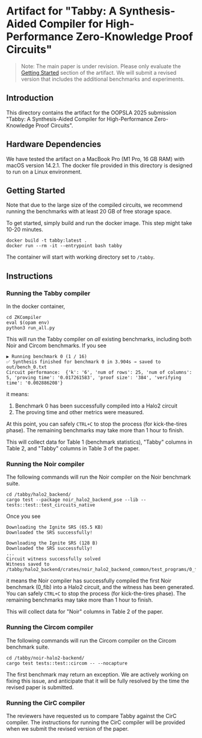 # Artifact for "Tabby: A Synthesis-Aided Compiler for High-Performance Zero-Knowledge Proof Circuits"

> Note: The main paper is under revision. Please only evaluate the [Getting Started](#getting-started) section of the artifact. We will submit a revised version that includes the additional benchmarks and experiments.


## Introduction

This directory contains the artifact for the OOPSLA 2025 submission "Tabby: A Synthesis-Aided Compiler for High-Performance Zero-Knowledge Proof Circuits".

## Hardware Dependencies
We have tested the artifact on a MacBook Pro (M1 Pro, 16 GB RAM) with macOS version 14.2.1. The docker file provided in this directory is designed to run on a Linux environment. 

## Getting Started

Note that due to the large size of the compiled circuits, we recommend running the benchmarks with at least 20 GB of free storage space.

To get started, simply build and run the docker image. This step might take 10-20 minutes.
```shell
docker build -t tabby:latest .
docker run --rm -it --entrypoint bash tabby
```
The container will start with working directory set to `/tabby`.

## Instructions

### Running the Tabby compiler
In the docker container,
```
cd ZKCompiler
eval $(opam env)
python3 run_all.py
```
This will run the Tabby compiler on *all* existing benchmarks, including both Noir and Circom benchmarks. If you see
```
▶️ Running benchmark 0 (1 / 16)
✅ Synthesis finished for benchmark 0 in 3.904s → saved to out/bench_0.txt
Circuit performance:  {'k': '6', 'num of rows': 25, 'num of columns': 5, 'proving time': '0.017261583', 'proof size': '384', 'verifying time': '0.002886208'}
```
it means:
1. Benchmark 0 has been successfully compiled into a Halo2 circuit
2. The proving time and other metrics were measured.

At this point, you can safely `CTRL+C` to stop the process (for kick-the-tires phase). The remaining benchmarks may take more than 1 hour to finish.

This will collect data for Table 1 (benchmark statistics), "Tabby" columns in Table 2, and "Tabby" columns in Table 3 of the paper.

### Running the Noir compiler

The following commands will run the Noir compiler on the Noir benchmark suite.
```shell
cd /tabby/halo2_backend/
cargo test --package noir_halo2_backend_pse --lib -- tests::test::test_circuits_native 
```

Once you see
```
Downloading the Ignite SRS (65.5 KB)
Downloaded the SRS successfully!

Downloading the Ignite SRS (128 B)
Downloaded the SRS successfully!
...
Circuit witness successfully solved
Witness saved to /tabby/halo2_backend/crates/noir_halo2_backend_common/test_programs/0_fib/target/witness.tr
```
it means the Noir compiler has successfully compiled the first Noir benchmark (0_fib) into a Halo2 circuit, and the witness has been generated.
You can safely `CTRL+C` to stop the process (for kick-the-tires phase). The remaining benchmarks may take more than 1 hour to finish.

This will collect data for "Noir" columns in Table 2 of the paper.

### Running the Circom compiler

The following commands will run the Circom compiler on the Circom benchmark suite.
    
```shell
cd /tabby/noir-halo2-backend/
cargo test tests::test::circom -- --nocapture
```

The first benchmark may return an exception. We are actively working on fixing this issue, and anticipate that it will be fully resolved by the time the revised paper is submitted.


### Running the CirC compiler

The reviewers have requested us to compare Tabby against the CirC compiler. The instructions for running the CirC compiler will be provided when we submit the revised version of the paper.